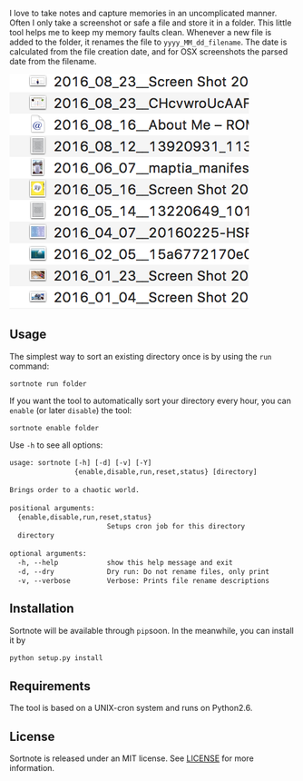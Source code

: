 I love to take notes and capture memories in an uncomplicated manner. Often I only take a screenshot or safe a file and store it in a folder. 
This little tool helps me to keep my memory faults clean. Whenever a new file is added to the folder, it renames the file to `yyyy_MM_dd_filename`. The date is calculated from the file creation date, and for OSX screenshots the parsed date from the filename.

![example](./raw/example.png)

## Usage

The simplest way to sort an existing directory once is by using the `run` command:

```
sortnote run folder
```

If you want the tool to automatically sort your directory every hour, you can `enable` (or later `disable`) the tool:

```
sortnote enable folder
```

Use `-h` to see all options:

```
usage: sortnote [-h] [-d] [-v] [-Y]
                {enable,disable,run,reset,status} [directory]

Brings order to a chaotic world.

positional arguments:
  {enable,disable,run,reset,status}
                        Setups cron job for this directory
  directory

optional arguments:
  -h, --help            show this help message and exit
  -d, --dry             Dry run: Do not rename files, only print
  -v, --verbose         Verbose: Prints file rename descriptions
```

## Installation

Sortnote will be available through `pip`soon. In the meanwhile, you can install it by

```bash
python setup.py install
```

## Requirements 

The tool is based on a UNIX-cron system and runs on Python2.6.

## License

Sortnote is released under an MIT license. See [LICENSE](https://github.com/Sebastian-Hojas/sortnote/blob/master/LICENSE) for more information.